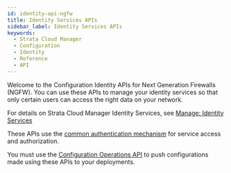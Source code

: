```yaml
---
id: identity-api-ngfw
title: Identity Services APIs
sidebar_label: Identity Services APIs
keywords:
  - Strata Cloud Manager
  - Configuration
  - Identity
  - Reference
  - API
---
```


Welcome to the Configuration Identity APIs for Next Generation Firewalls (NGFW). You can use these
APIs to manage your identity services so that only certain users can access the right data on your
network.

For details on Strata Cloud Manager Identity Services, see
[Manage: Identity Services](https://docs.paloaltonetworks.com/strata-cloud-manager/getting-started/manage-configuration-ngfw-and-prisma-access/identity-services)

These APIs use the [common authentication mechanism](/scm/docs/getstarted) for service access and authorization.

You must use the [Configuration Operations API](/scm/api/config/operations/operations-api-ngfw) to push
configurations made using these APIs to your deployments.
